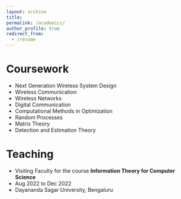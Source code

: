 ```yaml
---
layout: archive
title: 
permalink: /academics/
author_profile: true
redirect_from:
  - /resume
---
```


<!-- {% include base_path %} -->

Coursework
======
* Next Generation Wireless System Design
* Wireless Communication
* Wireless Networks
* Digital Communication
* Computational Methods in Optimization
* Random Processes
* Matrix Theory
* Detection and Estimation Theory



Teaching
======
* Visiting Faculty for the course **Information Theory for Computer Science**
* Aug 2022 to Dec 2022
* Dayananda Sagar University, Bengaluru  


